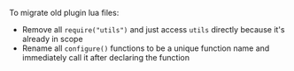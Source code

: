 To migrate old plugin lua files:

- Remove all `require("utils")` and just access `utils` directly because it's already in scope
- Rename all `configure()` functions to be a unique function name and immediately call it after declaring the function
